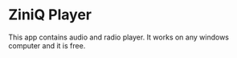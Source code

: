 # ZiniQ Player
This app contains audio and radio player. It works on any windows computer and it is free.
